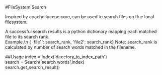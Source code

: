 #FileSystem Search

Inspired by apache lucene core, can be used to search files on th e local filesystem.<br/>

A successful search results is a python dictionary mapping each matched file to its search rank.<br/>
Example,\n
{ 'file1': search_rank, 'file2': search_rank}
Note: search_rank is calculated by number of search words matched in the filename.

##Usage
index = Index('directory_to_index_path') <br/>
search = Search('search words',index) <br/>
search.get_search_result()
